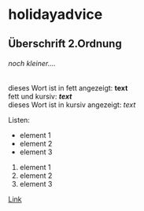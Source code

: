 # holidayadvice
## Überschrift 2.Ordnung
###### noch kleiner.... 
dieses Wort ist in fett angezeigt: **text** \
fett und kursiv: ***text*** \
dieses Wort ist in kursiv angezeigt: *text*  


Listen:
- element 1
- element 2
- element 3

1. element 1
2. element 2
3. element 3

[Link](https://google.ch)
